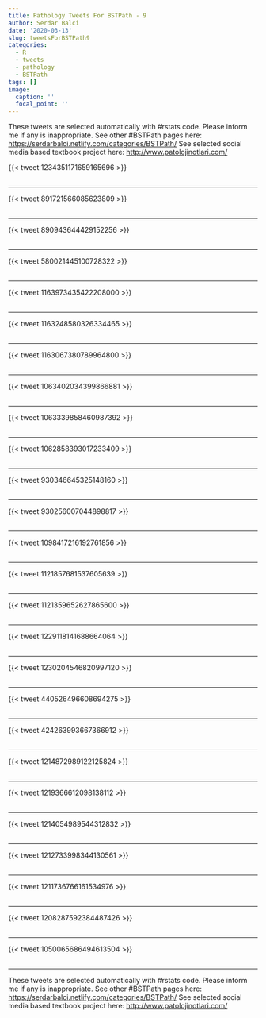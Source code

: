 ```yaml
---
title: Pathology Tweets For BSTPath - 9
author: Serdar Balci
date: '2020-03-13'
slug: tweetsForBSTPath9
categories:
  - R
  - tweets
  - pathology
  - BSTPath
tags: []
image:
  caption: ''
  focal_point: ''
---
```



These tweets are selected automatically with #rstats code. Please inform me if any is inappropriate.
See other #BSTPath pages here: https://serdarbalci.netlify.com/categories/BSTPath/ 
See selected social media based textbook project here: http://www.patolojinotlari.com/

{{< tweet 1234351171659165696 >}}
<br>
<br>
<hr>
{{< tweet 891721566085623809 >}}
<br>
<br>
<hr>
{{< tweet 890943644429152256 >}}
<br>
<br>
<hr>
{{< tweet 580021445100728322 >}}
<br>
<br>
<hr>
{{< tweet 1163973435422208000 >}}
<br>
<br>
<hr>
{{< tweet 1163248580326334465 >}}
<br>
<br>
<hr>
{{< tweet 1163067380789964800 >}}
<br>
<br>
<hr>
{{< tweet 1063402034399866881 >}}
<br>
<br>
<hr>
{{< tweet 1063339858460987392 >}}
<br>
<br>
<hr>
{{< tweet 1062858393017233409 >}}
<br>
<br>
<hr>
{{< tweet 930346645325148160 >}}
<br>
<br>
<hr>
{{< tweet 930256007044898817 >}}
<br>
<br>
<hr>
{{< tweet 1098417216192761856 >}}
<br>
<br>
<hr>
{{< tweet 1121857681537605639 >}}
<br>
<br>
<hr>
{{< tweet 1121359652627865600 >}}
<br>
<br>
<hr>
{{< tweet 1229118141688664064 >}}
<br>
<br>
<hr>
{{< tweet 1230204546820997120 >}}
<br>
<br>
<hr>
{{< tweet 440526496608694275 >}}
<br>
<br>
<hr>
{{< tweet 424263993667366912 >}}
<br>
<br>
<hr>
{{< tweet 1214872989122125824 >}}
<br>
<br>
<hr>
{{< tweet 1219366612098138112 >}}
<br>
<br>
<hr>
{{< tweet 1214054989544312832 >}}
<br>
<br>
<hr>
{{< tweet 1212733998344130561 >}}
<br>
<br>
<hr>
{{< tweet 1211736766161534976 >}}
<br>
<br>
<hr>
{{< tweet 1208287592384487426 >}}
<br>
<br>
<hr>
{{< tweet 1050065686494613504 >}}
<br>
<br>
<hr>


These tweets are selected automatically with #rstats code. Please inform me if any is inappropriate.
See other #BSTPath pages here: https://serdarbalci.netlify.com/categories/BSTPath/ 
See selected social media based textbook project here: http://www.patolojinotlari.com/
